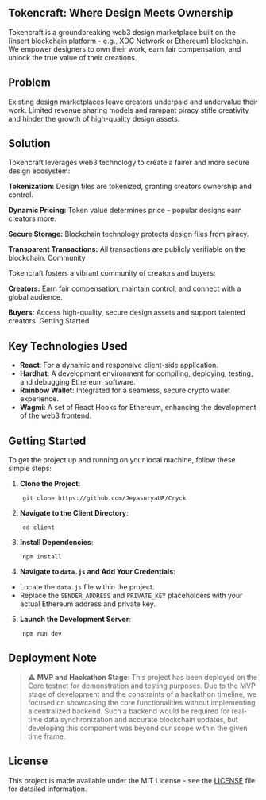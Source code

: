 ## Tokencraft: Where Design Meets Ownership

Tokencraft is a groundbreaking web3 design marketplace built on the [insert blockchain platform - e.g., XDC Network or Ethereum] blockchain. We empower designers to own their work, earn fair compensation, and unlock the true value of their creations.

## Problem

Existing design marketplaces leave creators underpaid and undervalue their work. Limited revenue sharing models and rampant piracy stifle creativity and hinder the growth of high-quality design assets.

## Solution

Tokencraft leverages web3 technology to create a fairer and more secure design ecosystem:

**Tokenization:** Design files are tokenized, granting creators ownership and control.

**Dynamic Pricing:** Token value determines price – popular designs earn creators more.

**Secure Storage:** Blockchain technology protects design files from piracy.

**Transparent Transactions:** All transactions are publicly verifiable on the blockchain.
Community

Tokencraft fosters a vibrant community of creators and buyers:

**Creators:** Earn fair compensation, maintain control, and connect with a global audience.

**Buyers:** Access high-quality, secure design assets and support talented creators.
Getting Started




## Key Technologies Used
- **React**: For a dynamic and responsive client-side application.
- **Hardhat**: A development environment for compiling, deploying, testing, and debugging Ethereum software.
- **Rainbow Wallet**: Integrated for a seamless, secure crypto wallet experience.
- **Wagmi**: A set of React Hooks for Ethereum, enhancing the development of the web3 frontend.

## Getting Started

To get the project up and running on your local machine, follow these simple steps:

1. **Clone the Project**:
```
    git clone https://github.com/JeyasuryaUR/Cryck
```

2. **Navigate to the Client Directory**:
```
    cd client
```
3. **Install Dependencies**:
```
    npm install
```
4. **Navigate to `data.js` and Add Your Credentials**:
- Locate the `data.js` file within the project.
- Replace the `SENDER_ADDRESS` and `PRIVATE_KEY` placeholders with your actual Ethereum address and private key.

5. **Launch the Development Server**:
```
    npm run dev
```

## Deployment Note
> :warning: **MVP and Hackathon Stage**: This project has been deployed on the Core testnet for demonstration and testing purposes. Due to the MVP stage of development and the constraints of a hackathon timeline, we focused on showcasing the core functionalities without implementing a centralized backend. Such a backend would be required for real-time data synchronization and accurate blockchain updates, but developing this component was beyond our scope within the given time frame.


## License
This project is made available under the MIT License - see the [LICENSE](LICENSE) file for detailed information.

